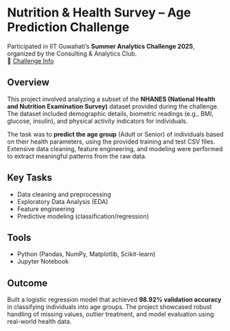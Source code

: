 # Nutrition & Health Survey – Age Prediction Challenge

Participated in IIT Guwahati’s **Summer Analytics Challenge 2025**, organized by the Consulting & Analytics Club.  
🔗 [Challenge Info](https://aiplanet.com/challenges/358/nutrition-health-survey-age-prediction-summer-analytics-2025-iit-guwahati-07302b63/data)

## Overview
This project involved analyzing a subset of the **NHANES (National Health and Nutrition Examination Survey)** dataset provided during the challenge. The dataset included demographic details, biometric readings (e.g., BMI, glucose, insulin), and physical activity indicators for individuals.

The task was to **predict the age group** (Adult or Senior) of individuals based on their health parameters, using the provided training and test CSV files. Extensive data cleaning, feature engineering, and modeling were performed to extract meaningful patterns from the raw data.

## Key Tasks
- Data cleaning and preprocessing  
- Exploratory Data Analysis (EDA)  
- Feature engineering  
- Predictive modeling (classification/regression)  

## Tools
- Python (Pandas, NumPy, Matplotlib, Scikit-learn)  
- Jupyter Notebook

## Outcome
Built a logistic regression model that achieved **98.92% validation accuracy** in classifying individuals into age groups. The project showcased robust handling of missing values, outlier treatment, and model evaluation using real-world health data.
